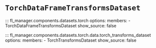 # `TorchDataFrameTransformsDataset`

::: fl_manager.components.datasets.torch
    options:
      members:
      - TorchDataFrameTransformsDataset
      show_source: false

::: fl_manager.components.datasets.torch.data.torch_transforms_dataset
    options:
      members:
      - TorchTransformsDataset
      show_source: false
